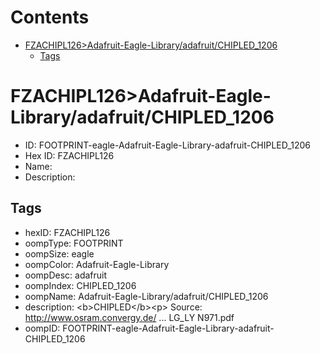 



Contents
========

* [FZACHIPL126>Adafruit-Eagle-Library/adafruit/CHIPLED_1206](#fzachipl126adafruit-eagle-libraryadafruitchipled_1206)
	* [Tags](#tags)

# FZACHIPL126>Adafruit-Eagle-Library/adafruit/CHIPLED_1206

- ID: FOOTPRINT-eagle-Adafruit-Eagle-Library-adafruit-CHIPLED_1206
- Hex ID: FZACHIPL126
- Name: 
- Description: 

## Tags

- hexID: FZACHIPL126
- oompType: FOOTPRINT
- oompSize: eagle
- oompColor: Adafruit-Eagle-Library
- oompDesc: adafruit
- oompIndex: CHIPLED_1206
- oompName: Adafruit-Eagle-Library/adafruit/CHIPLED_1206
- description: &lt;b&gt;CHIPLED&lt;/b&gt;&lt;p&gt;
Source: http://www.osram.convergy.de/ ... LG_LY N971.pdf
- oompID: FOOTPRINT-eagle-Adafruit-Eagle-Library-adafruit-CHIPLED_1206
